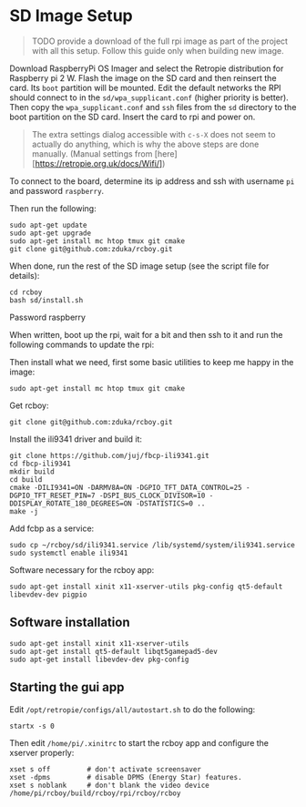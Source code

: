 # SD Image Setup

> TODO provide a download of the full rpi image as part of the project with all this setup. Follow this guide only when building new image. 

Download RaspberryPi OS Imager and select the Retropie distribution for Raspberry pi 2 W. Flash the image on the SD card and then reinsert the card. Its `boot` partition will be mounted. Edit the default networks the RPI should connect to in the `sd/wpa_supplicant.conf` (higher priority is better). Then copy the `wpa_supplicant.conf` and `ssh` files from the `sd` directory to the boot partition on the SD card. Insert the card to rpi and power on. 

> The extra settings dialog accessible with `c-s-X` does not seem to actually do anything, which is why the above steps are done manually. (Manual settings from [here][https://retropie.org.uk/docs/Wifi/])

To connect to the board, determine its ip address and ssh with username `pi` and password `raspberry`. 

Then run the following:

    sudo apt-get update
    sudo apt-get upgrade
    sudo apt-get install mc htop tmux git cmake
    git clone git@github.com:zduka/rcboy.git

When done, run the rest of the SD image setup (see the script file for details):

    cd rcboy
    bash sd/install.sh





Password raspberry

When written, boot up the rpi, wait for a bit and then ssh to it and run the following commands to update the rpi:

    
Then install what we need, first some basic utilities to keep me happy in the image:

    sudo apt-get install mc htop tmux git cmake

Get rcboy:

    git clone git@github.com:zduka/rcboy.git

Install the ili9341 driver and build it:

    git clone https://github.com/juj/fbcp-ili9341.git
    cd fbcp-ili9341
    mkdir build
    cd build
    cmake -DILI9341=ON -DARMV8A=ON -DGPIO_TFT_DATA_CONTROL=25 -DGPIO_TFT_RESET_PIN=7 -DSPI_BUS_CLOCK_DIVISOR=10 -DDISPLAY_ROTATE_180_DEGREES=ON -DSTATISTICS=0 ..
    make -j

Add fcbp as a service:

    sudo cp ~/rcboy/sd/ili9341.service /lib/systemd/system/ili9341.service
    sudo systemctl enable ili9341

Software necessary for the rcboy app:

    sudo apt-get install xinit x11-xserver-utils pkg-config qt5-default libevdev-dev pigpio



## Software installation

    sudo apt-get install xinit x11-xserver-utils
    sudo apt-get install qt5-default libqt5gamepad5-dev
    sudo apt-get install libevdev-dev pkg-config



## Starting the gui app 

Edit `/opt/retropie/configs/all/autostart.sh` to do the following:

    startx -s 0

Then edit `/home/pi/.xinitrc` to start the rcboy app and configure the xserver properly:

    xset s off         # don't activate screensaver
    xset -dpms         # disable DPMS (Energy Star) features.
    xset s noblank     # don't blank the video device
    /home/pi/rcboy/build/rcboy/rpi/rcboy/rcboy

